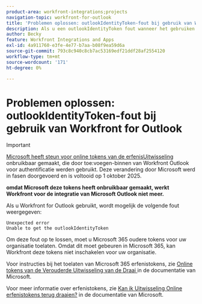 ```yaml
---
product-area: workfront-integrations;projects
navigation-topic: workfront-for-outlook
title: 'Problemen oplossen: outlookIdentityToken-fout bij gebruik van Workfront for Outlook'
description: Als u een outlookIdentityToken fout wanneer het gebruiken van Workfront voor Vooruitzichten krijgt, moet u Microsoft 365 erfenistokens voor uw organisatie toelaten.
author: Becky
feature: Workfront Integrations and Apps
exl-id: 4a911760-e3fe-4e77-b7aa-b08f9ea59d6a
source-git-commit: 793c8c940c8cb7ac53169edf21ddf28af2554120
workflow-type: tm+mt
source-wordcount: '171'
ht-degree: 0%

---
```


# Problemen oplossen: outlookIdentityToken-fout bij gebruik van Workfront for Outlook

>[!IMPORTANT]
>
>[ Microsoft heeft steun voor online tokens van de erfenisUitwisseling ](https://learn.microsoft.com/en-us/office/dev/add-ins/outlook/faq-nested-app-auth-outlook-legacy-tokens) onbruikbaar gemaakt, die door toe:voegen-binnen van Workfront Outlook voor authentificatie werden gebruikt. Deze verandering door Microsoft werd in fasen doorgevoerd en is voltooid op 1 oktober 2025.
>
>**omdat Microsoft deze tokens heeft onbruikbaar gemaakt, werkt Workfront voor de integratie van Microsoft Outlook niet meer.**

Als u Workfront for Outlook gebruikt, wordt mogelijk de volgende fout weergegeven:

```
Unexpected error
Unable to get the outlookIdentityToken
```

Om deze fout op te lossen, moet u Microsoft 365 oudere tokens voor uw organisatie toelaten. Omdat dit moet gebeuren in Microsoft 365, kan Workfront deze tokens niet inschakelen voor uw organisatie.

Voor instructies bij het toelaten van Microsoft 365 erfenistokens, zie [ Online tokens van de Verouderde Uitwisseling van de Draai ](https://learn.microsoft.com/en-us/office/dev/add-ins/outlook/turn-exchange-tokens-on-off) in de documentatie van Microsoft.

Voor meer informatie over erfenistokens, zie [ Kan ik Uitwisseling Online erfenistokens terug draaien?](https://learn.microsoft.com/en-us/office/dev/add-ins/outlook/faq-nested-app-auth-outlook-legacy-tokens#can-i-turn-exchange-online-legacy-tokens-back-on) in de documentatie van Microsoft.
